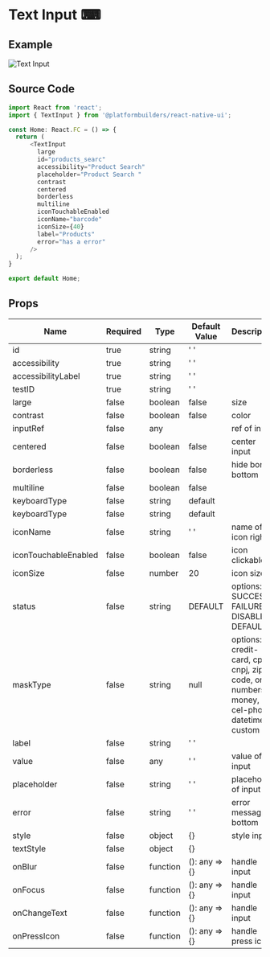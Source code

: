 
# Text Input ⌨ 

## Example
![Text Input](https://user-images.githubusercontent.com/44801113/81105431-46d3d280-8eea-11ea-81cc-ee1cf1351b39.jpeg)



## Source Code
```js
import React from 'react';
import { TextInput } from '@platformbuilders/react-native-ui';

const Home: React.FC = () => {
  return (
      <TextInput
        large
        id="products_searc"
        accessibility="Product Search"
        placeholder="Product Search "
        contrast
        centered
        borderless
        multiline
        iconTouchableEnabled
        iconName="barcode"
        iconSize={40}
        label="Products"
        error="has a error"
      />
  );
}

export default Home;
```

## Props 

| Name  | Required | Type | Default Value | Description 
| ------------- | ------------- | ------------- |------------- |------------- |
| id | true | string | ' '  |   |
| accessibility | true | string | ' '  |   |
| accessibilityLabel | true | string | ' '  |   |
| testID | true | string | ' '  |   |
| large | false | boolean | false  | size |
| contrast | false | boolean | false  | color  |
| inputRef | false | any |   | ref of input  |
| centered | false | boolean | false  | center input |
| borderless | false | boolean | false  | hide border bottom |
| multiline | false | boolean | false  |  |
| keyboardType | false | string | default  |  |
| keyboardType | false | string | default  |  |
| iconName | false | string | ' '  |  name of icon right |
| iconTouchableEnabled | false | boolean | false  |  icon clickable |
| iconSize | false | number | 20  |  icon size |
| status | false | string | DEFAULT  | options: SUCCES, FAILURE, DISABLED, DEFAULT |
| maskType | false | string | null  | options: credit-card, cpf, cnpj, zip-code, only-numbers, money, cel-phone, datetime, custom |
| label | false | string | ' '  |   |
| value | false | any | ' '  |  value of input |
| placeholder | false | string | ' '  |  placeholder of input |
| error | false | string | ' '  |  error message in bottom |
| style | false | object | {} |  style input |
| textStyle | false | object | {} |   |
| onBlur | false | function | (): any => {} |  handle input  |
| onFocus | false | function | (): any => {} |  handle input  |
| onChangeText | false | function | (): any => {} |  handle input  |
| onPressIcon | false | function | (): any => {} |  handle press icon  |








